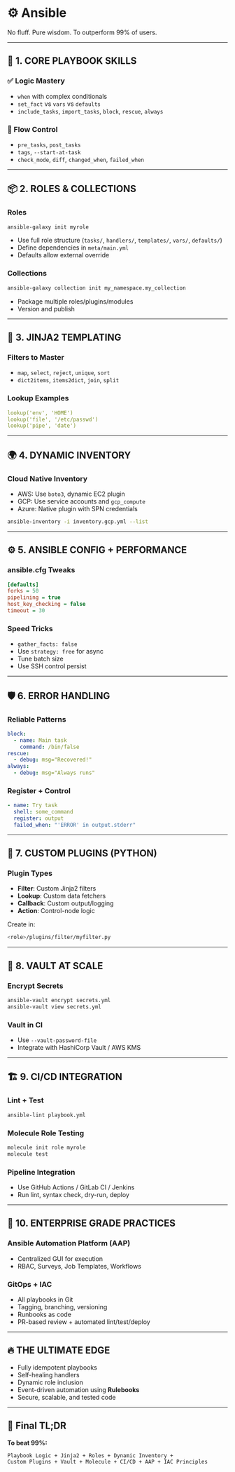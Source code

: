 # ⚙️ Ansible 

No fluff. Pure wisdom. To outperform 99% of users.

---

## 🧠 1. CORE PLAYBOOK SKILLS

### ✅ Logic Mastery
- `when` with complex conditionals
- `set_fact` vs `vars` vs `defaults`
- `include_tasks`, `import_tasks`, `block`, `rescue`, `always`

### 🔁 Flow Control
- `pre_tasks`, `post_tasks`
- `tags`, `--start-at-task`
- `check_mode`, `diff`, `changed_when`, `failed_when`

---

## 📦 2. ROLES & COLLECTIONS

### Roles
```bash
ansible-galaxy init myrole
```
- Use full role structure (`tasks/`, `handlers/`, `templates/`, `vars/`, `defaults/`)
- Define dependencies in `meta/main.yml`
- Defaults allow external override

### Collections
```bash
ansible-galaxy collection init my_namespace.my_collection
```
- Package multiple roles/plugins/modules
- Version and publish

---

## 🧪 3. JINJA2 TEMPLATING

### Filters to Master
- `map`, `select`, `reject`, `unique`, `sort`
- `dict2items`, `items2dict`, `join`, `split`

### Lookup Examples
```yaml
lookup('env', 'HOME')
lookup('file', '/etc/passwd')
lookup('pipe', 'date')
```

---

## 🌍 4. DYNAMIC INVENTORY

### Cloud Native Inventory
- AWS: Use `boto3`, dynamic EC2 plugin
- GCP: Use service accounts and `gcp_compute`
- Azure: Native plugin with SPN credentials

```bash
ansible-inventory -i inventory.gcp.yml --list
```

---

## ⚙️ 5. ANSIBLE CONFIG + PERFORMANCE

### ansible.cfg Tweaks
```ini
[defaults]
forks = 50
pipelining = true
host_key_checking = false
timeout = 30
```

### Speed Tricks
- `gather_facts: false`
- Use `strategy: free` for async
- Tune batch size
- Use SSH control persist

---

## 🛡️ 6. ERROR HANDLING

### Reliable Patterns
```yaml
block:
  - name: Main task
    command: /bin/false
rescue:
  - debug: msg="Recovered!"
always:
  - debug: msg="Always runs"
```

### Register + Control
```yaml
- name: Try task
  shell: some_command
  register: output
  failed_when: "'ERROR' in output.stderr"
```

---

## 🔌 7. CUSTOM PLUGINS (PYTHON)

### Plugin Types
- **Filter**: Custom Jinja2 filters
- **Lookup**: Custom data fetchers
- **Callback**: Custom output/logging
- **Action**: Control-node logic

Create in:
```bash
<role>/plugins/filter/myfilter.py
```

---

## 🔐 8. VAULT AT SCALE

### Encrypt Secrets
```bash
ansible-vault encrypt secrets.yml
ansible-vault view secrets.yml
```

### Vault in CI
- Use `--vault-password-file`
- Integrate with HashiCorp Vault / AWS KMS

---

## 🏗️ 9. CI/CD INTEGRATION

### Lint + Test
```bash
ansible-lint playbook.yml
```

### Molecule Role Testing
```bash
molecule init role myrole
molecule test
```

### Pipeline Integration
- Use GitHub Actions / GitLab CI / Jenkins
- Run lint, syntax check, dry-run, deploy

---

## 🧠 10. ENTERPRISE GRADE PRACTICES

### Ansible Automation Platform (AAP)
- Centralized GUI for execution
- RBAC, Surveys, Job Templates, Workflows

### GitOps + IAC
- All playbooks in Git
- Tagging, branching, versioning
- Runbooks as code
- PR-based review + automated lint/test/deploy

---

## 🔥 THE ULTIMATE EDGE

- Fully idempotent playbooks
- Self-healing handlers
- Dynamic role inclusion
- Event-driven automation using **Rulebooks**
- Secure, scalable, and tested code

---

## 🏁 Final TL;DR

**To beat 99%:**

```text
Playbook Logic + Jinja2 + Roles + Dynamic Inventory +
Custom Plugins + Vault + Molecule + CI/CD + AAP + IAC Principles
```

